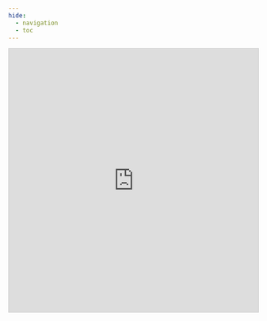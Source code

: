 ```yaml
---
hide:
  - navigation
  - toc
---
```


<iframe class="airtable-embed" src="https://airtable.com/embed/shrd3fb1WxNumR18g?backgroundColor=gray" frameborder="0" onmousewheel="" width="100%" height="533" style="background: transparent; border: 1px solid #ccc;"></iframe>

<style>
  .md-grid {
    max-width: initial;
  }
  .md-typeset h1,
  .md-content__button {
    display: none;
  }
</style>
